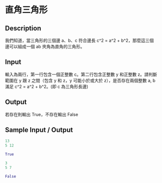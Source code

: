 # 直角三角形

## Description

我們知道，當三角形的三個邊 a、b、c 符合邊長 c^2 = a^2 + b^2，那麼這三個邊可以組成一個 ab 夾角為直角的三角形。

## Input

輸入為兩行，第一行包含一個正整數 c。第二行包含正整數 y 和正整數 z。請判斷範圍在 y 跟 z 之間（包含 y 和 z，y 可能小於或大於 z），是否存在兩個整數 a, b 滿足 c^2 = a^2 + b^2。(即 c 為三角形長邊)

## Output

若存在則輸出 True，不存在輸出 False

## Sample Input / Output

```py
13
5 12

True
```
```py
3
5 7

False
```